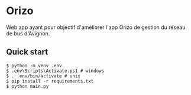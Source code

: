 # Orizo

Web app ayant pour objectif d'améliorer l'app Orizo de gestion du réseau de bus d'Avignon.

## Quick start
```console
$ python -m venv .env
$ .env\Scripts\Activate.ps1 # windows
$ . .env/bin/activate # unix
$ pip install -r requirements.txt
$ python main.py
```
